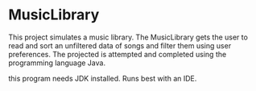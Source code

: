 # MusicLibrary
This project simulates a music library. The MusicLibrary gets the user to read and sort an unfiltered data of songs and filter them using user preferences. The projected is attempted and completed using the programming language Java. 

this program needs JDK installed. Runs best with an IDE. 
